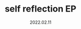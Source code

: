 ---
date: 2022.02.11
date_str: 02.2022
layout: post
title: self reflection EP
render: true
group_id: 8
---